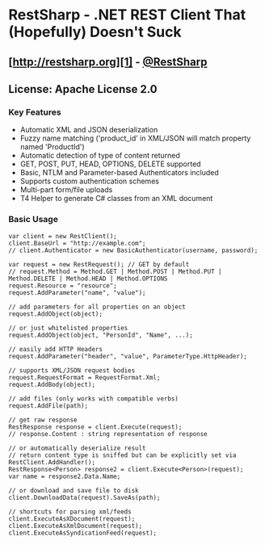 # RestSharp - .NET REST Client That (Hopefully) Doesn't Suck  
## [http://restsharp.org][1] - [@RestSharp][2]  

## License: Apache License 2.0  

### Key Features

* Automatic XML and JSON deserialization
* Fuzzy name matching ('product_id' in XML/JSON will match property named 'ProductId')
* Automatic detection of type of content returned
* GET, POST, PUT, HEAD, OPTIONS, DELETE supported
* Basic, NTLM and Parameter-based Authenticators included
* Supports custom authentication schemes
* Multi-part form/file uploads
* T4 Helper to generate C# classes from an XML document

### Basic Usage
    var client = new RestClient();
    client.BaseUrl = "http://example.com";
    // client.Authenticator = new BasicAuthenticator(username, password);
	
    var request = new RestRequest(); // GET by default
    // request.Method = Method.GET | Method.POST | Method.PUT | Method.DELETE | Method.HEAD | Method.OPTIONS
    request.Resource = "resource";
    request.AddParameter("name", "value");

    // add parameters for all properties on an object
    request.AddObject(object);

    // or just whitelisted properties
    request.AddObject(object, "PersonId", "Name", ...);
    
    // easily add HTTP Headers
    request.AddParameter("header", "value", ParameterType.HttpHeader);

    // supports XML/JSON request bodies
    request.RequestFormat = RequestFormat.Xml;
    request.AddBody(object);

    // add files (only works with compatible verbs)
    request.AddFile(path);
        
    // get raw response
    RestResponse response = client.Execute(request);
    // response.Content : string representation of response
    
    // or automatically deserialize result
    // return content type is sniffed but can be explicitly set via RestClient.AddHandler();
    RestResponse<Person> response2 = client.Execute<Person>(request);
    var name = response2.Data.Name;

    // or download and save file to disk
    client.DownloadData(request).SaveAs(path);

    // shortcuts for parsing xml/feeds
    client.ExecuteAsXDocument(request);
    client.ExecuteAsXmlDocument(request);
    client.ExecuteAsSyndicationFeed(request);
 
  [1]: http://restsharp.org
  [2]: http://twitter.com/RestSharp